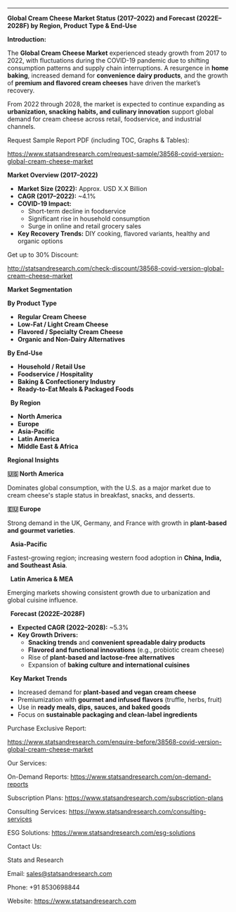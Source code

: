 ﻿-----
**Global Cream Cheese Market Status (2017–2022) and Forecast (2022E–2028F) by Region, Product Type & End-Use**

**Introduction:**

The **Global Cream Cheese Market** experienced steady growth from 2017 to 2022, with fluctuations during the COVID-19 pandemic due to shifting consumption patterns and supply chain interruptions. A resurgence in **home baking**, increased demand for **convenience dairy products**, and the growth of **premium and flavored cream cheeses** have driven the market’s recovery.

From 2022 through 2028, the market is expected to continue expanding as **urbanization, snacking habits, and culinary innovation** support global demand for cream cheese across retail, foodservice, and industrial channels.

Request Sample Report PDF (including TOC, Graphs & Tables):

<https://www.statsandresearch.com/request-sample/38568-covid-version-global-cream-cheese-market>

**Market Overview (2017–2022)**

- **Market Size (2022):** Approx. USD X.X Billion
- **CAGR (2017–2022):** ~4.1%
- **COVID-19 Impact:**
  - Short-term decline in foodservice
  - Significant rise in household consumption
  - Surge in online and retail grocery sales
- **Key Recovery Trends:** DIY cooking, flavored variants, healthy and organic options

Get up to 30% Discount:

<http://statsandresearch.com/check-discount/38568-covid-version-global-cream-cheese-market>

**Market Segmentation**

**By Product Type**

- **Regular Cream Cheese**
- **Low-Fat / Light Cream Cheese**
- **Flavored / Specialty Cream Cheese**
- **Organic and Non-Dairy Alternatives**

**By End-Use**

- **Household / Retail Use**
- **Foodservice / Hospitality**
- **Baking & Confectionery Industry**
- **Ready-to-Eat Meals & Packaged Foods**

` `**By Region**

- **North America**
- **Europe**
- **Asia-Pacific**
- **Latin America**
- **Middle East & Africa**

**Regional Insights**

**🇺🇸 North America**

Dominates global consumption, with the U.S. as a major market due to cream cheese's staple status in breakfast, snacks, and desserts.

**🇪🇺 Europe**

Strong demand in the UK, Germany, and France with growth in **plant-based and gourmet varieties**.

` `**Asia-Pacific**

Fastest-growing region; increasing western food adoption in **China, India, and Southeast Asia**.

` `**Latin America & MEA**

Emerging markets showing consistent growth due to urbanization and global cuisine influence.

` `**Forecast (2022E–2028F)**

- **Expected CAGR (2022–2028):** ~5.3%
- **Key Growth Drivers:**
  - **Snacking trends** and **convenient spreadable dairy products**
  - **Flavored and functional innovations** (e.g., probiotic cream cheese)
  - Rise of **plant-based and lactose-free alternatives**
  - Expansion of **baking culture and international cuisines**

` `**Key Market Trends**

- Increased demand for **plant-based and vegan cream cheese**
- Premiumization with **gourmet and infused flavors** (truffle, herbs, fruit)
- Use in **ready meals, dips, sauces, and baked goods**
- Focus on **sustainable packaging and clean-label ingredients**


Purchase Exclusive Report:

<https://www.statsandresearch.com/enquire-before/38568-covid-version-global-cream-cheese-market>



Our Services:

On-Demand Reports: <https://www.statsandresearch.com/on-demand-reports>

Subscription Plans: <https://www.statsandresearch.com/subscription-plans>

Consulting Services: <https://www.statsandresearch.com/consulting-services>

ESG Solutions: <https://www.statsandresearch.com/esg-solutions>

Contact Us:

Stats and Research

Email: <sales@statsandresearch.com>

Phone: +91 8530698844

Website: <https://www.statsandresearch.com>






